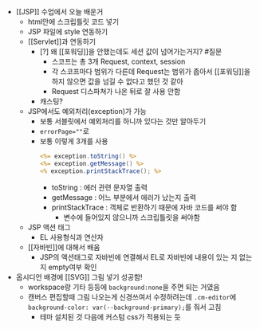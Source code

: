 - [[JSP]] 수업에서 오늘 배운거
	- html안에 스크립틀릿 코드 넣기
	- JSP 파일에 style 연동하기
	- [[Servlet]]과 연동하기
		- [?] 왜 [[포워딩]]을 안했는데도 세션 값이 넘어가는거지? #질문
			- 스코프는 총 3개 Request, context, session 
			- 각 스코프마다 범위가 다른데 Request는 범위가 좁아서 [[포워딩]]을 하지 않으면 값을 넘길 수 없다고 했던 것 같아
			- Request 디스파쳐가 나온 뒤로 잘 사용 안함
		- 캐스팅?
	- JSP에서도 예외처리(exception)가 가능 
		- 보통 서블릿에서 예외처리를 하니까 있다는 것만 알아두기
		-  `errorPage=""`로 
		- 보통 이렇게 3개를 사용
			```jsp
			<%= exception.toString() %> 
			<%= exception.getMessage() %>
			<% exception.printStackTrace(); %>
			```
			- toString : 에러 관련 문자열 출력
			- getMessage : 어느 부분에서 에러가 났는지 출력
			- printStackTrace : 객체로 반환하기 때문에 자바 코드를 써야 함
				- 변수에 들어있지 않으니까 스크립틀릿을 써야함
	- JSP 액션 태그
		- EL 사용형식과 연산자
	- [[자바빈]]에 대해서 배움
		- JSP의 액션태그로 자바빈에 연결해서 EL로 자바빈에 내용이 있는 지 없는지 empty여부 확인
- 옵시디언 배경에 [[SVG]] 그림 넣기 성공함!
	- workspace랑 기타 등등에 `background:none`을 주면 되는 거였음
	- 캔버스 편집할때 그림 나오는게 신경쓰여서 수정하려는데 `.cm-editor`에 `background-color: var(--background-primary);`를 줘서 고침
		- 테마 설치된 것 다음에 커스텀 css가 적용되는 듯
